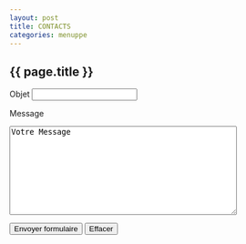 ```yaml
---
layout: post
title: CONTACTS
categories: menuppe
---
```


## {{ page.title }}

<form action="mailto:promotion.portoetenvirons@gmail.com" markdown="1">
<label for="subject" markdown="1">Objet </label> 
<input id="subject" type="text" name="subject" markdown="1" maxlength="40" />
<br/>

<label for="body" markdown="1">Message </label> 
<textarea id="body" name="body" rows="10" cols="47">Votre Message</textarea>
<br/>

<button type="submit" markdown="1">Envoyer formulaire</button>
<button type="reset" markdown="1">Effacer</button>
<br/>
</form>
